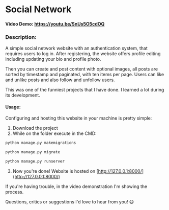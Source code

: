 # Social Network
#### Video Demo:  https://youtu.be/SnUs5O5cdOQ
### Description:
A simple social network website with an authentication system, that requires users to log in. After registering, the website offers profile editing including updating your bio and profile photo. 

Then you can create and post content with optional images, all posts are sorted by timestamp and paginated, with ten items per page. Users can like and unlike posts and also follow and unfollow users.

This was one of the funniest projects that I have done. I learned a lot during its development.
 
#### Usage:
Configuring and hosting this website in your machine is pretty simple:
1. Download the project
1. While on the folder execute in the CMD:
 ```bash
python manage.py makemigrations
```
```bash
python manage.py migrate
```
```bash
python manage.py runserver
```
3. Now you're done! Website is hosted on [http://127.0.0.1:8000/](http://127.0.0.1:8000/) 

If you're having trouble, in the video demonstration I'm showing the process.

Questions, critics or suggestions I'd love to hear from you! 😃
